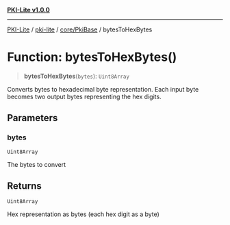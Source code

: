 [**PKI-Lite v1.0.0**](../../../../README.md)

---

[PKI-Lite](../../../../README.md) / [pki-lite](../../../README.md) / [core/PkiBase](../README.md) / bytesToHexBytes

# Function: bytesToHexBytes()

> **bytesToHexBytes**(`bytes`): `Uint8Array`

Converts bytes to hexadecimal byte representation.
Each input byte becomes two output bytes representing the hex digits.

## Parameters

### bytes

`Uint8Array`

The bytes to convert

## Returns

`Uint8Array`

Hex representation as bytes (each hex digit as a byte)
